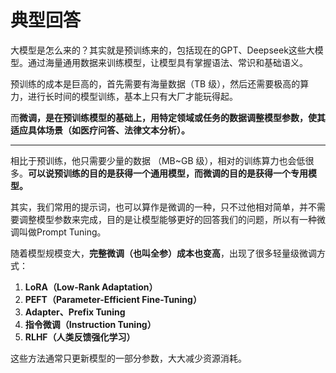 # 典型回答


大模型是怎么来的？其实就是预训练来的，包括现在的GPT、Deepseek这些大模型。通过海量通用数据来训练模型，让模型具有掌握语法、常识和基础语义。



预训练的成本是巨高的，首先需要有海量数据（TB 级），然后还需要极高的算力，进行长时间的模型训练，基本上只有大厂才能玩得起。



而**微调，是在预训练模型的基础上，用特定领域或任务的数据调整模型参数，使其适应具体场景（如医疗问答、法律文本分析）。**

****

相比于预训练，他只需要少量的数据 （MB~GB 级），相对的训练算力也会低很多。**可以说预训练的目的是获得一个通用模型，而微调的目的是获得一个专用模型。**



其实，我们常用的提示词，也可以算作是微调的一种，只不过他相对简单，并不需要调整模型参数来完成，目的是让模型能够更好的回答我们的问题，所以有一种微调叫做Prompt Tuning。



随着模型规模变大，**完整微调（也叫全参）成本也变高**，出现了很多轻量级微调方式：

1. **LoRA（Low-Rank Adaptation）**
2. **PEFT（Parameter-Efficient Fine-Tuning）**
3. **Adapter、Prefix Tuning**
4. **指令微调（Instruction Tuning）**
5. **RLHF（人类反馈强化学习）**



这些方法通常只更新模型的一部分参数，大大减少资源消耗。

